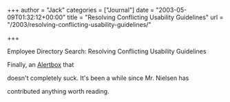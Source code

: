 +++
author = "Jack"
categories = ["Journal"]
date = "2003-05-09T01:32:12+00:00"
title = "Resolving Conflicting Usability Guidelines"
url = "/2003/resolving-conflicting-usability-guidelines/"

+++

Employee Directory Search: Resolving Conflicting Usability Guidelines

Finally, an [Alertbox][1] that
  

  
doesn't completely suck. It's been a while since Mr. Nielsen has
  

  
contributed anything worth reading.

 [1]: //www.useit.com/alertbox/20030224.html"